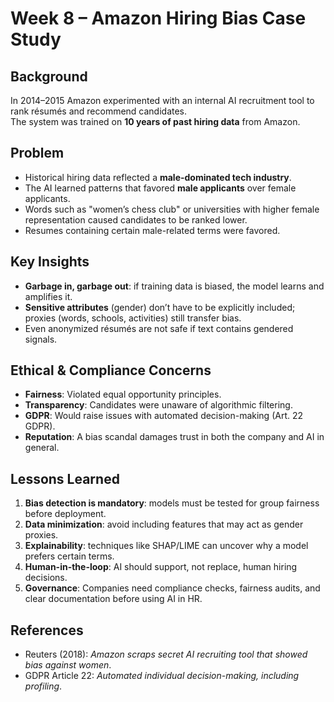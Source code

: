 # Week 8 – Amazon Hiring Bias Case Study

## Background
In 2014–2015 Amazon experimented with an internal AI recruitment tool to rank résumés and recommend candidates.  
The system was trained on **10 years of past hiring data** from Amazon.

## Problem
- Historical hiring data reflected a **male-dominated tech industry**.  
- The AI learned patterns that favored **male applicants** over female applicants.  
- Words such as "women’s chess club" or universities with higher female representation caused candidates to be ranked lower.  
- Resumes containing certain male-related terms were favored.

## Key Insights
- **Garbage in, garbage out**: if training data is biased, the model learns and amplifies it.  
- **Sensitive attributes** (gender) don’t have to be explicitly included; proxies (words, schools, activities) still transfer bias.  
- Even anonymized résumés are not safe if text contains gendered signals.

## Ethical & Compliance Concerns
- **Fairness**: Violated equal opportunity principles.  
- **Transparency**: Candidates were unaware of algorithmic filtering.  
- **GDPR**: Would raise issues with automated decision-making (Art. 22 GDPR).  
- **Reputation**: A bias scandal damages trust in both the company and AI in general.

## Lessons Learned
1. **Bias detection is mandatory**: models must be tested for group fairness before deployment.  
2. **Data minimization**: avoid including features that may act as gender proxies.  
3. **Explainability**: techniques like SHAP/LIME can uncover why a model prefers certain terms.  
4. **Human-in-the-loop**: AI should support, not replace, human hiring decisions.  
5. **Governance**: Companies need compliance checks, fairness audits, and clear documentation before using AI in HR.

## References
- Reuters (2018): *Amazon scraps secret AI recruiting tool that showed bias against women*.  
- GDPR Article 22: *Automated individual decision-making, including profiling*.  
